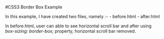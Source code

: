 #CSS3 Border Box Example

In this example, I have created two files, namely :-
	- before.html
	- after.html
	
	
In before.html, user can able to see horizontal scroll bar and after using  *box-sizing: border-box;* property, horizontal scroll bar removed.